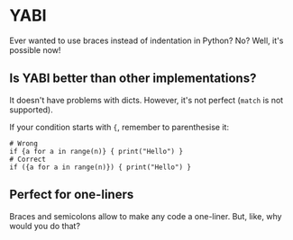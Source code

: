 # YABI

Ever wanted to use braces instead of indentation in Python? No? Well, it's possible now!

## Is YABI better than other implementations?

It doesn't have problems with dicts.
However, it's not perfect (`match` is not supported).

If your condition starts with `{`, remember to parenthesise it:
```bython
# Wrong
if {a for a in range(n)} { print("Hello") }
# Correct
if ({a for a in range(n)}) { print("Hello") }
```

## Perfect for one-liners

Braces and semicolons allow to make any code a one-liner.
But, like, why would you do that?
